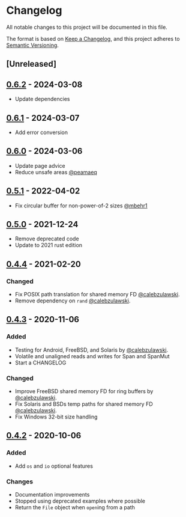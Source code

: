 # Changelog
All notable changes to this project will be documented in this file.

The format is based on [Keep a Changelog](https://keepachangelog.com/en/1.0.0/),
and this project adheres to [Semantic Versioning](https://semver.org/spec/v2.0.0.html).

## [Unreleased]

## [0.6.2] - 2024-03-08
- Update dependencies

## [0.6.1] - 2024-03-07
- Add error conversion

## [0.6.0] - 2024-03-06
- Update page advice
- Reduce unsafe areas [@peamaeq](https://github.com/peamaeq)

## [0.5.1] - 2022-04-02
- Fix circular buffer for non-power-of-2 sizes  [@mbehr1](https://github.com/mbehr1)

## [0.5.0] - 2021-12-24
- Remove deprecated code
- Update to 2021 rust edition

## [0.4.4] - 2021-02-20

### Changed
- Fix POSIX path translation for shared memory FD [@calebzulawski](https://github.com/calebzulawski).
- Remove dependency on `rand` [@calebzulawski](https://github.com/calebzulawski).

## [0.4.3] - 2020-11-06
### Added
- Testing for Android, FreeBSD, and Solaris by [@calebzulawski](https://github.com/calebzulawski).
- Volatile and unaligned reads and writes for Span and SpanMut
- Start a CHANGELOG

### Changed
- Improve FreeBSD shared memory FD for ring buffers by [@calebzulawski](https://github.com/calebzulawski).
- Fix Solaris and BSDs temp paths for shared memory FD [@calebzulawski](https://github.com/calebzulawski).
- Fix Windows 32-bit size handling

## [0.4.2] - 2020-10-06
### Added
- Add `os` and `io` optional features

### Changes
- Documentation improvements
- Stopped using deprecated examples where possible
- Return the `File` object when `open`ing from a path

[0.6.2]: https://github.com/kalamay/vmap-rs/compare/v0.6.1...v0.6.2
[0.6.1]: https://github.com/kalamay/vmap-rs/compare/v0.6.0...v0.6.1
[0.6.0]: https://github.com/kalamay/vmap-rs/compare/v0.5.1...v0.6.0
[0.5.1]: https://github.com/kalamay/vmap-rs/compare/v0.5.0...v0.5.1
[0.5.0]: https://github.com/kalamay/vmap-rs/compare/v0.4.4...v0.5.0
[0.4.4]: https://github.com/kalamay/vmap-rs/compare/v0.4.3...v0.4.4
[0.4.3]: https://github.com/kalamay/vmap-rs/compare/v0.4.2...v0.4.3
[0.4.2]: https://github.com/kalamay/vmap-rs/compare/v0.4.1...v0.4.2
